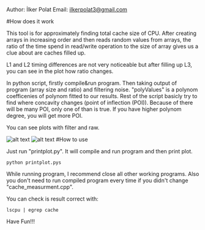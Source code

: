 Author: İlker Polat
Email: ilkerpolat3@gmail.com

#How does it work

This tool is for approximately finding total cache size of CPU. After creating arrays in increasing order and then reads random values from arrays, the ratio of the time spend in read/write operation to the size of array gives us a clue about are caches filled up. 

L1 and L2 timing differences are not very noticeable but after filling up L3, you can see in the plot how ratio changes. 

In python script, firstly compile&run program. Then taking output of program (array size and ratio) and filtering noise. "polyValues" is a polynom coefficenies of  polynom fitted to our results. Rest of the script basicly try to find where concavity changes (point of inflection (POI)). Because of there will be many POI, only one of than is true. If you have higher polynom degree, you will get more POI. 

You can see plots with filter and raw.

![alt text](https://raw.githubusercontent.com/username/projectname/branch/path/to/img.png)
![alt text](https://raw.githubusercontent.com/username/projectname/branch/path/to/img.png)
#How to use

Just run "printplot.py". It will compile and run program and then print plot.

`python printplot.pys`

While running program, I recommend close all other working programs. Also you don't need to run compiled program every time if you didn't change "cache_measurment.cpp".

You can check is result correct with:

`lscpu | egrep cache`

Have Fun!!!